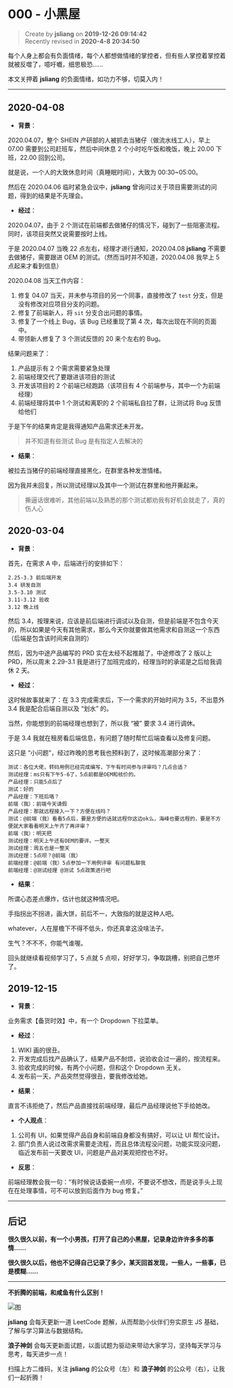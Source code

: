 000 - 小黑屋
===

> Create by **jsliang** on **2019-12-26 09:14:42**  
> Recently revised in **2020-4-8 20:34:50**

每个人身上都会有负面情绪，每个人都想做情绪的掌控者，但有些人掌控着掌控着就被反噬了，噫吁嚱，细思极恐……

本文关押着 **jsliang** 的负面情绪，如功力不够，切莫入内！

---

## 2020-04-08

* **背景**：

2020.04.07，整个 SHEIN 产研部的人被抓去当猪仔（做流水线工人），早上 07.00 需要到公司赶班车，然后中间休息 2 个小时吃午饭和晚饭，晚上 20.00 下班，22.00 回到公司。

就是说，一个人的大致休息时间（真睡眠时间），大致为 00:30~05:00。

然后在 2020.04.06 临时紧急会议中，**jsliang** 曾询问过关于项目需要测试的问题，得到的结果是不先理会。

* **经过**：

2020.04.07，由于 2 个测试在前端都去做猪仔的情况下，碰到了一些阻塞流程。同时，该项目突然又说需要按时上线。

于是 2020.04.07 当晚 22 点左右，经理才进行通知，2020.04.08 **jsliang** 不需要去做猪仔，需要跟进 OEM 的测试。（然而当时并不知道，2020.04.08 我早上 5 点起来才看到信息）

2020.04.08 当天工作内容：

1. 修复 04.07 当天，并未参与项目的另一个同事，直接修改了 `test` 分支，但是没有修改对应项目分支的问题。
2. 修复了前端新人，将 `sit` 分支合出问题的事情。
3. 修复了一个线上 Bug，该 Bug 已经重现了第 4 次，每次出现在不同的页面中。
4. 带领新人修复了 3 个测试反馈的 20 来个左右的 Bug。

结果问题来了：

1. 产品提示有 2 个需求需要紧急处理
2. 前端经理交代了要跟进该项目的测试
3. 开发该项目的 2 个前端已经跑路（该项目有 4 个前端参与，其中一个为前端经理）
4. 前端经理将其中 1 个测试和离职的 2 个前端私自拉了群，让测试将 Bug 反馈给他们

于是下午的结果肯定是我得通知产品需求还未开发。

> 并不知道有些测试 Bug 是有指定人去解决的

* **结果**：

被拉去当猪仔的前端经理直接黑化，在群里各种发泄情绪。

因为我并未回复，所以测试经理以及其中一个测试在群里和他开撕起来。

> 撕逼话很难听，其他前端以及熟悉的那个测试都劝我有好机会就走了，真的伤人心

## 2020-03-04

* **背景**：

首先，在需求 A 中，后端进行的安排如下：

```
2.25-3.3 前后端开发
3.4 研发自测
3.5-3.10 测试
3.11-3.12 验收
3.12 晚上线
```

然后 3.4，按理来说，应该是前后端进行调试以及自测，但是前端是不包含今天的，所以如果是今天有其他需求，那么今天你就要做其他需求和自测这一个东西（后端是包含该时间来自测的）

然后，因为中途产品编写的 PRD 实在太经不起推敲了，中途修改了 2 版以上 PRD，所以周末 2.29-3.1 我是进行了加班完成的，经理当时的承诺是之后给我调休 2 天。

* **经过**：

这时候故事就来了：在 3.3 完成需求后，下一个需求的开始时间为 3.5，不出意外 3.4 我是配合后端自测以及 “划水” 的。

当然，你能想到的前端经理也想到了，所以我 “被” 要求 3.4 进行调休。

于是 3.4 我就在租房看后端信息，有问题了随时帮忙后端查看以及修复问题。

这只是 “小问题”，经过昨晚的思考我也预料到了，这时候高潮部分来了：

```
测试：各位大佬，转码用例已经完成编写，下午有时间参与评审吗？几点合适？
测试经理：ms只有下午5-6了，5点前都是OEM和核价的。
产品经理：只能5点后了
测试：好的
产品经理：下班后咯？
前端（我）：前端今天请假
产品经理：那就远程接入一下？方便在线吗？
测试：@前端（我）看看5点后，要是方便的话就远程你这边ok么，海峰也要远程的，要是不方便就大家看看明天上午齐了再评审？
前端（我）：明天把
测试经理：明天上午还有OEM的要评。一整天
测试经理：周五也是一整天
测试经理：5点呗？@前端（我）
前端经理：@前端（我）5点参加一下用例评审 有问题私聊我
前端经理：@测试经理 @测试 5点政策进行吧
```

* **结果**：

所谓心态差点爆炸，估计也就这种情况吧。

手指拐出不拐进，画大饼，前后不一，大致指的就是这种人吧。

whatever，人在屋檐下不得不低头，你还真拿这没啥法子。

生气？不不不，你能气谁喔。

回头就继续看视频学习了，5 点就 5 点呗，好好学习，争取跳槽，别把自己憋坏了。

## 2019-12-15

* **背景**：

业务需求【备货时效】中，有一个 Dropdown 下拉菜单。

* **经过**：

1. WIKI 画的很丑。
2. 开发完成后找产品确认了，结果产品不耐烦，说验收会过一遍的，按流程来。
3. 验收完成的时候，有两个小问题，但和这个 Dropdown 无关。
4. 发布前一天，产品突然觉得很丑，要我修改给她。

* **结果**：

直言不讳拒绝了，然后产品直接找前端经理，最后产品经理说他下手给她改。

* **个人观点**：

1. 公司有 UI，如果觉得产品自身和前端自身都没有搞好，可以让 UI 帮忙设计。
2. 部门负责人说过改需求需要走流程，而且总体流程没问题，功能实现没问题，临近发布前一天要改 UI，问题是产品对美观把控也不好。

* **反思**：

前端经理教会我一句：“有时候说话委婉一点呗，不要说不想改，而是说手头上现在在处理事情，可不可以放到后面作为 bug 修复。”

---

## 后记

**很久很久以前，有一个小男孩，打开了自己的小黑屋，记录身边许许多多的事情……**

**很久很久以后，他也不记得自己记录了多少，某天回首发现，一些人，一些事，已是模糊……**

---

**不折腾的前端，和咸鱼有什么区别！**

![图](../../../../public-repertory/img/z-index-small.png)

**jsliang** 会每天更新一道 LeetCode 题解，从而帮助小伙伴们夯实原生 JS 基础，了解与学习算法与数据结构。

**浪子神剑** 会每天更新面试题，以面试题为驱动来带动大家学习，坚持每天学习与思考，每天进步一点！

扫描上方二维码，关注 **jsliang** 的公众号（左）和 **浪子神剑** 的公众号（右），让我们一起折腾！

